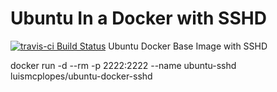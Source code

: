 # Ubuntu In a Docker with SSHD
[![travis-ci Build Status](https://travis-ci.com/Luismcplopes/ubuntu-docker-sshd.svg?branch=master)](https://travis-ci.com/Luismcplopes/ubuntu-docker-sshd)
Ubuntu Docker Base Image with SSHD

docker run -d --rm  -p 2222:2222 --name ubuntu-sshd luismcplopes/ubuntu-docker-sshd
